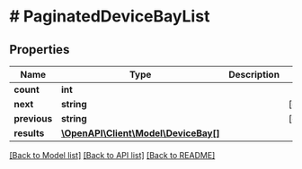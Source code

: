 # # PaginatedDeviceBayList

## Properties

Name | Type | Description | Notes
------------ | ------------- | ------------- | -------------
**count** | **int** |  |
**next** | **string** |  | [optional]
**previous** | **string** |  | [optional]
**results** | [**\OpenAPI\Client\Model\DeviceBay[]**](DeviceBay.md) |  |

[[Back to Model list]](../../README.md#models) [[Back to API list]](../../README.md#endpoints) [[Back to README]](../../README.md)
